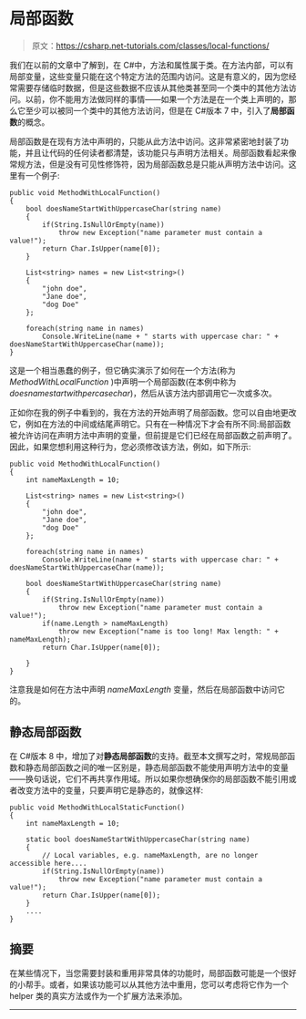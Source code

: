 # 局部函数

> 原文：<https://csharp.net-tutorials.com/classes/local-functions/>

我们在以前的文章中了解到，在 C#中，方法和属性属于类。在方法内部，可以有局部变量，这些变量只能在这个特定方法的范围内访问。这是有意义的，因为您经常需要存储临时数据，但是这些数据不应该从其他类甚至同一个类中的其他方法访问。以前，你不能用方法做同样的事情——如果一个方法是在一个类上声明的，那么它至少可以被同一个类中的其他方法访问，但是在 C#版本 7 中，引入了**局部函数**的概念。

局部函数是在现有方法中声明的，只能从此方法中访问。这非常紧密地封装了功能，并且让代码的任何读者都清楚，该功能只与声明方法相关。局部函数看起来像常规方法，但是没有可见性修饰符，因为局部函数总是只能从声明方法中访问。这里有一个例子:

```
public void MethodWithLocalFunction()
{
	bool doesNameStartWithUppercaseChar(string name)
	{
		if(String.IsNullOrEmpty(name))
			throw new Exception("name parameter must contain a value!");
		return Char.IsUpper(name[0]);
	}

	List<string> names = new List<string>()
	{
		"john doe",
		"Jane doe",
		"dog Doe"
	};

	foreach(string name in names)
		Console.WriteLine(name + " starts with uppercase char: " + doesNameStartWithUppercaseChar(name));
}
```

这是一个相当愚蠢的例子，但它确实演示了如何在一个方法(称为 *MethodWithLocalFunction* )中声明一个局部函数(在本例中称为*doesnamestartwithpercasechar*)，然后从该方法内部调用它一次或多次。

正如你在我的例子中看到的，我在方法的开始声明了局部函数。您可以自由地更改它，例如在方法的中间或结尾声明它。只有在一种情况下才会有所不同:局部函数被允许访问在声明方法中声明的变量，但前提是它们已经在局部函数之前声明了。因此，如果您想利用这种行为，您必须修改该方法，例如，如下所示:

```
public void MethodWithLocalFunction()
{
	int nameMaxLength = 10;

	List<string> names = new List<string>()
	{
		"john doe",
		"Jane doe",
		"dog Doe"
	};

	foreach(string name in names)
		Console.WriteLine(name + " starts with uppercase char: " + doesNameStartWithUppercaseChar(name));

	bool doesNameStartWithUppercaseChar(string name)
	{
		if(String.IsNullOrEmpty(name))
			throw new Exception("name parameter must contain a value!");
		if(name.Length > nameMaxLength)
			throw new Exception("name is too long! Max length: " + nameMaxLength);
		return Char.IsUpper(name[0]);

	}
}
```

<input type="hidden" name="IL_IN_ARTICLE">

注意我是如何在方法中声明 *nameMaxLength* 变量，然后在局部函数中访问它的。

## 静态局部函数

在 C#版本 8 中，增加了对**静态局部函数**的支持。截至本文撰写之时，常规局部函数和静态局部函数之间的唯一区别是，静态局部函数不能使用声明方法中的变量——换句话说，它们不再共享作用域。所以如果你想确保你的局部函数不能引用或者改变方法中的变量，只要声明它是静态的，就像这样:

```
public void MethodWithLocalStaticFunction()
{
	int nameMaxLength = 10;

	static bool doesNameStartWithUppercaseChar(string name)
	{
		// Local variables, e.g. nameMaxLength, are no longer accessible here....
		if(String.IsNullOrEmpty(name))
			throw new Exception("name parameter must contain a value!");
		return Char.IsUpper(name[0]);
	}
	....
}
```

## 摘要

在某些情况下，当您需要封装和重用非常具体的功能时，局部函数可能是一个很好的小帮手。或者，如果该功能可以从其他方法中重用，您可以考虑将它作为一个 helper 类的真实方法或作为一个扩展方法来添加。

* * *